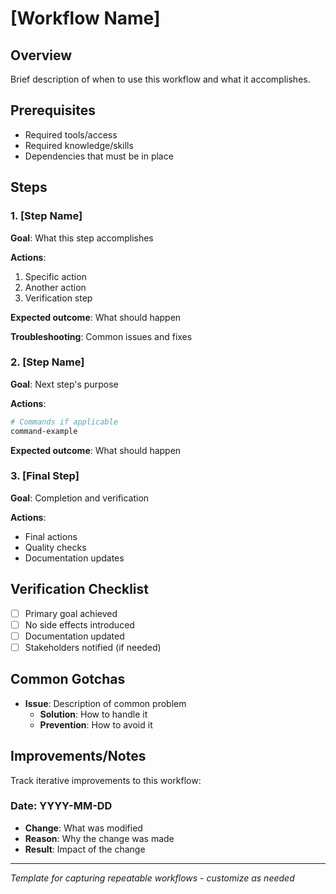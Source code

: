 # [Workflow Name]

## Overview
Brief description of when to use this workflow and what it accomplishes.

## Prerequisites
- Required tools/access
- Required knowledge/skills
- Dependencies that must be in place

## Steps

### 1. [Step Name]
**Goal**: What this step accomplishes

**Actions**:
1. Specific action
2. Another action
3. Verification step

**Expected outcome**: What should happen

**Troubleshooting**: Common issues and fixes

### 2. [Step Name]
**Goal**: Next step's purpose

**Actions**:
```bash
# Commands if applicable
command-example
```

**Expected outcome**: What should happen

### 3. [Final Step]
**Goal**: Completion and verification

**Actions**:
- Final actions
- Quality checks
- Documentation updates

## Verification Checklist
- [ ] Primary goal achieved
- [ ] No side effects introduced  
- [ ] Documentation updated
- [ ] Stakeholders notified (if needed)

## Common Gotchas
- **Issue**: Description of common problem
  - **Solution**: How to handle it
  - **Prevention**: How to avoid it

## Improvements/Notes
Track iterative improvements to this workflow:

### Date: YYYY-MM-DD
- **Change**: What was modified
- **Reason**: Why the change was made
- **Result**: Impact of the change

---

*Template for capturing repeatable workflows - customize as needed*